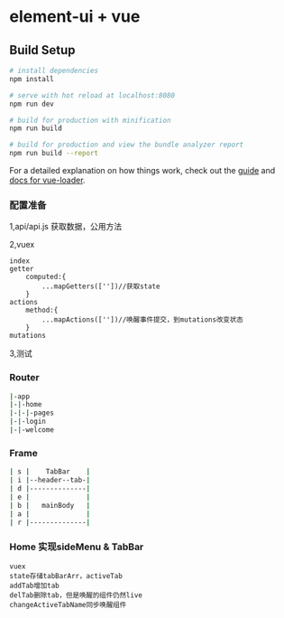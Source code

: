# element-ui + vue

## Build Setup

``` bash
# install dependencies
npm install

# serve with hot reload at localhost:8080
npm run dev

# build for production with minification
npm run build

# build for production and view the bundle analyzer report
npm run build --report
```

For a detailed explanation on how things work, check out the [guide](http://vuejs-templates.github.io/webpack/) and [docs for vue-loader](http://vuejs.github.io/vue-loader).

### 配置准备

1,api/api.js 获取数据，公用方法

2,vuex
	
	index
	getter
		computed:{
			...mapGetters([''])//获取state
		}
	actions
		method:{
			...mapActions([''])//唤醒事件提交，到mutations改变状态
		}
	mutations

3,测试

### Router

```bash
|-app
|-|-home
|-|-|-pages
|-|-login
|-|-welcome
```

### Frame
```bash
| s |    TabBar    |
| i |--header--tab-|
| d |--------------|
| e |			   |
| b |   mainBody   |
| a |			   |
| r |--------------|
```

### Home 实现sideMenu & TabBar

	vuex 
	state存储tabBarArr，activeTab
	addTab增加tab
	delTab删除tab，但是唤醒的组件仍然live
	changeActiveTabName同步唤醒组件
